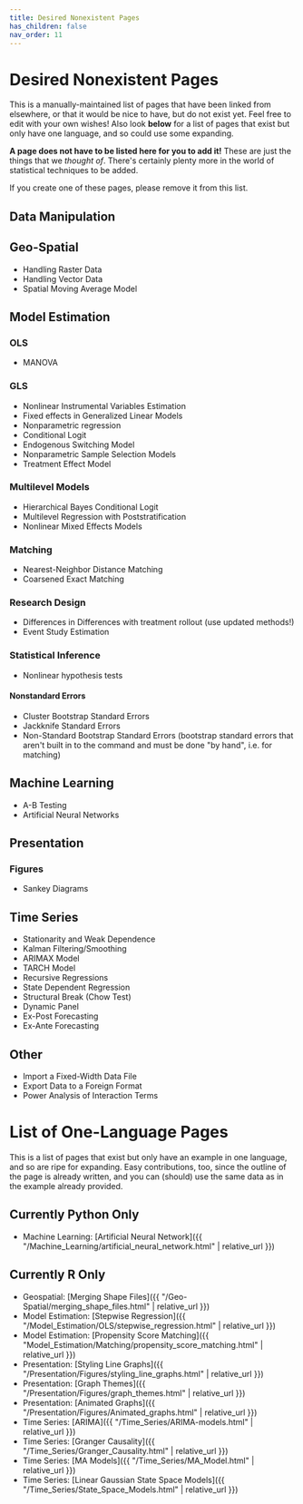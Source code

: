 ```yaml
---
title: Desired Nonexistent Pages
has_children: false
nav_order: 11
---
```


# Desired Nonexistent Pages

This is a manually-maintained list of pages that have been linked from elsewhere, or that it would be nice to have, but do not exist yet. Feel free to edit with your own wishes! Also look **below** for a list of pages that exist but only have one language, and so could use some expanding.

**A page does not have to be listed here for you to add it!** These are just the things that we *thought of*. There's certainly plenty more in the world of statistical techniques to be added.

If you create one of these pages, please remove it from this list.

## Data Manipulation


## Geo-Spatial

* Handling Raster Data
* Handling Vector Data
* Spatial Moving Average Model

## Model Estimation

### OLS

* MANOVA

### GLS

* Nonlinear Instrumental Variables Estimation
* Fixed effects in Generalized Linear Models
* Nonparametric regression
* Conditional Logit
* Endogenous Switching Model
* Nonparametric Sample Selection Models
* Treatment Effect Model

### Multilevel Models

* Hierarchical Bayes Conditional Logit
* Multilevel Regression with Poststratification
* Nonlinear Mixed Effects Models

### Matching

* Nearest-Neighbor Distance Matching
* Coarsened Exact Matching

### Research Design

* Differences in Differences with treatment rollout (use updated methods!)
* Event Study Estimation

### Statistical Inference

* Nonlinear hypothesis tests

#### Nonstandard Errors

* Cluster Bootstrap Standard Errors
* Jackknife Standard Errors
* Non-Standard Bootstrap Standard Errors (bootstrap standard errors that aren't built in to the command and must be done "by hand", i.e. for matching)

## Machine Learning 

* A-B Testing
* Artificial Neural Networks

## Presentation

### Figures

* Sankey Diagrams

## Time Series

* Stationarity and Weak Dependence
* Kalman Filtering/Smoothing 
* ARIMAX Model
* TARCH Model
* Recursive Regressions
* State Dependent Regression
* Structural Break (Chow Test)
* Dynamic Panel
* Ex-Post Forecasting
* Ex-Ante Forecasting

## Other

* Import a Fixed-Width Data File
* Export Data to a Foreign Format
* Power Analysis of Interaction Terms

# List of One-Language Pages

This is a list of pages that exist but only have an example in one language, and so are ripe for expanding. Easy contributions, too, since the outline of the page is already written, and you can (should) use the same data as in the example already provided.

## Currently Python Only

* Machine Learning: [Artificial Neural Network]({{ "/Machine_Learning/artificial_neural_network.html" | relative_url }})

## Currently R Only

* Geospatial: [Merging Shape Files]({{ "/Geo-Spatial/merging_shape_files.html" | relative_url }})
* Model Estimation: [Stepwise Regression]({{ "/Model_Estimation/OLS/stepwise_regression.html" | relative_url }})
* Model Estimation: [Propensity Score Matching]({{ "Model_Estimation/Matching/propensity_score_matching.html" | relative_url }})
* Presentation: [Styling Line Graphs]({{ "/Presentation/Figures/styling_line_graphs.html" | relative_url }})
* Presentation: [Graph Themes]({{ "/Presentation/Figures/graph_themes.html" | relative_url }})
* Presentation: [Animated Graphs]({{ "/Presentation/Figures/Animated_graphs.html" | relative_url }})
* Time Series: [ARIMA]({{ "/Time_Series/ARIMA-models.html" | relative_url }})
* Time Series: [Granger Causality]({{ "/Time_Series/Granger_Causality.html" | relative_url }})
* Time Series: [MA Models]({{ "/Time_Series/MA_Model.html" | relative_url }})
* Time Series: [Linear Gaussian State Space Models]({{ "/Time_Series/State_Space_Models.html" | relative_url }})
